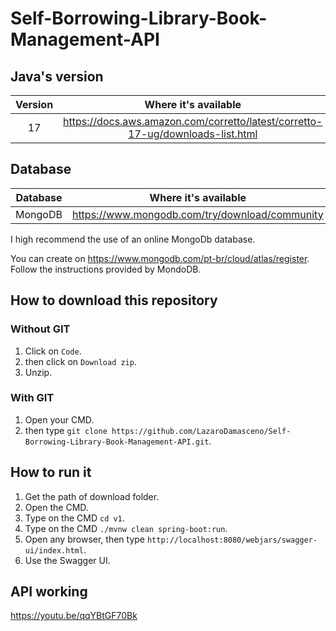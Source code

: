 # Self-Borrowing-Library-Book-Management-API

## Java's version

| Version | Where it's available |
|:-------:|:--------------------:|
|   17    |             https://docs.aws.amazon.com/corretto/latest/corretto-17-ug/downloads-list.html         |

## Database

|Database|Where it's available|
|:-:|:-:|
|MongoDB|https://www.mongodb.com/try/download/community|

I high recommend the use of an online MongoDb database.

You can create on https://www.mongodb.com/pt-br/cloud/atlas/register. Follow the instructions provided by MondoDB.

## How to download this repository

### Without GIT

1. Click on ``Code``.
2. then click on ``Download zip``.
3. Unzip.

### With GIT

1. Open your CMD.
2. then type ``git clone https://github.com/LazaroDamasceno/Self-Borrowing-Library-Book-Management-API.git``.

## How to run it

1. Get the path of download folder.
2. Open the CMD.
3. Type on the CMD ``cd v1``.
4. Type on the CMD ``./mvnw clean spring-boot:run``.
5. Open any browser, then type ``http://localhost:8080/webjars/swagger-ui/index.html``.
6. Use the Swagger UI.

## API working

https://youtu.be/qqYBtGF70Bk
